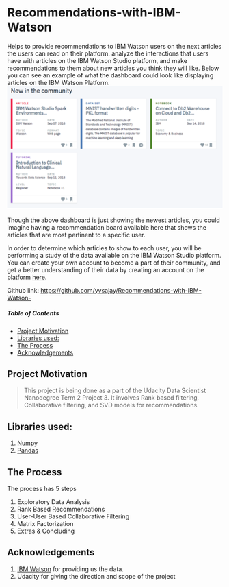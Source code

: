 # Recommendations-with-IBM-Watson
Helps to provide recommendations to IBM Watson users on the next articles the users can read on their platform. 
analyze the interactions that users have with articles on the IBM Watson Studio platform, and make recommendations to them about new articles you think they will like. Below you can see an example of what the dashboard could look like displaying articles on the IBM Watson Platform.
![ibm-watson-article-recommendation](ibm-watson-article-recommendation.png)

Though the above dashboard is just showing the newest articles, you could imagine having a recommendation board available here that shows the articles that are most pertinent to a specific user.

In order to determine which articles to show to each user, you will be performing a study of the data available on the IBM Watson Studio platform. You can create your own account to become a part of their community, and get a better understanding of their data by creating an account on the platform [here](https://dataplatform.cloud.ibm.com/).

Github link: https://github.com/yvsajay/Recommendations-with-IBM-Watson-

##### Table of Contents  
- [Project Motivation](#project-motivation)
- [Libraries used:](#libraries-used-)
- [The Process](#the-process)
- [Acknowledgements](#acknowledgements)


## Project Motivation
>This project is being done as a part of the Udacity Data Scientist Nanodegree Term 2 Project 3. It involves Rank based filtering, Collaborative filtering, and SVD models for recommendations.

## Libraries used:
1. [Numpy](https://www.numpy.org/)
2. [Pandas](https://pandas.pydata.org/)

## The Process
The process has 5 steps
1. Exploratory Data Analysis
2. Rank Based Recommendations
3. User-User Based Collaborative Filtering
4. Matrix Factorization
5. Extras & Concluding

## Acknowledgements 
1. [IBM Watson](https://www.ibm.com/watson) for providing us the data.
2. Udacity for giving the direction and scope of the project
